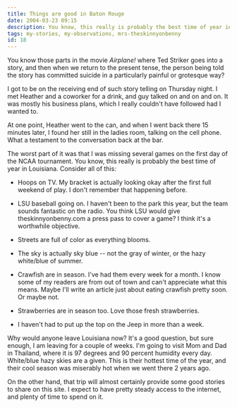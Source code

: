 ```yaml
---
title: Things are good in Baton Rouge
date: 2004-03-23 09:15
description: You know, this really is probably the best time of year in Louisiana.  Consider all of this:
tags: my-stories, my-observations, mrs-theskinnyonbenny
id: 18
---
```

You know those parts in the movie <i>Airplane!</i> where Ted Striker goes into a story, and then when we return to the present tense, the person being told the story has committed suicide in a particularly painful or grotesque way?

I got to be on the receiving end of such story telling on Thursday night.  I met Heather and a coworker for a drink, and guy talked on and on and on.  It was mostly his business plans, which I really couldn't have followed had I wanted to.

At one point, Heather went to the can, and when I went back there 15 minutes later, I found her still in the ladies room, talking on the cell phone.  What a testament to the conversation back at the bar.

The worst part of it was that I was missing several games on the first day of the NCAA tournament.  You know, this really is probably the best time of year in Louisiana.  Consider all of this:

- Hoops on TV.  My bracket is actually looking okay after the first full weekend of play.  I don't remember that happening before.

- LSU baseball going on.  I haven't been to the park this year, but the team sounds fantastic on the radio.  You think LSU would give theskinnyonbenny.com a press pass to cover a game?  I think it's a worthwhile objective.

- Streets are full of color as everything blooms.

- The sky is actually sky blue -- not the gray of winter, or the hazy white/blue of summer.

- Crawfish are in season.  I've had them every week for a month.  I know some of my readers are from out of town and can't appreciate what this means.  Maybe I'll write an article just about eating crawfish pretty soon.  Or maybe not.

- Strawberries are in season too.  Love those fresh strawberries.

- I haven't had to put up the top on the Jeep in more than a week.

Why would anyone leave Louisiana now?  It's a good question, but sure enough, I am leaving for a couple of weeks.  I'm going to visit Mom and Dad in Thailand, where it is 97 degrees and 90 percent humidity every day.  White/blue hazy skies are a given.  This is their hottest time of the year, and their cool season was miserably hot when we went there 2 years ago.  

On the other hand, that trip will almost certainly provide some good stories to share on this site.  I expect to have pretty steady access to the internet, and plenty of time to spend on it.